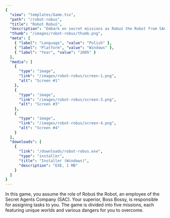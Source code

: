 ```yaml
---
{
  "view": "templates/Game.tsx",
  "path": "/robot-robus",
  "title": "Robot Robuś",
  "description": "Embark on secret missions as Robuś the Robot from SAC, navigating unique worlds and dangers assigned by Boss Bossy.",
  "thumb": "/images/robot-robus/thumb.png",
  "meta": [
    { "label": "Language", "value": "Polish" },
    { "label": "Platform", "value": "Windows" },
    { "label": "Year", "value": "2005" }
  ],
  "media": [
    {
      "type": "image",
      "link": "/images/robot-robus/screen-1.png",
      "alt": "Screen #1"
    },
    {
      "type": "image",
      "link": "/images/robot-robus/screen-3.png",
      "alt": "Screen #3"
    },
    {
      "type": "image",
      "link": "/images/robot-robus/screen-4.png",
      "alt": "Screen #4"
    }
  ],
  "downloads": [
    {
      "link": "/downloads/robot-robus.exe",
      "type": "installer",
      "title": "Installer (Windows)",
      "description": "EXE, 1 MB"
    }
  ]
}
---
```


In this game, you assume the role of Robuś the Robot, an employee of the Secret Agents Company (SAC). Your superior, Boss Bossy, is responsible for assigning tasks to you. The game is divided into five missions, each featuring unique worlds and various dangers for you to overcome.
